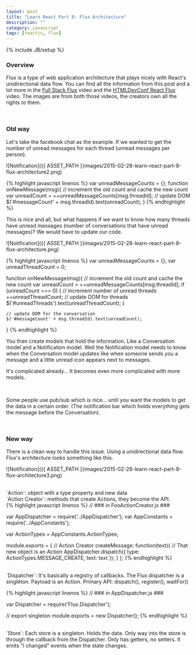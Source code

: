 ```yaml
---
layout: post
title: "Learn React Part 8: Flux Architecture"
description: ""
category: javascript
tags: [reactjs, flux]
---
```

{% include JB/setup %}

<!-- Overview -->
<h3>Overview</h3>

Flux is a type of web application architecture that plays nicely with React's unidirectional data flow. You can find all the information from this post and a lot more in the [Full Stack Flux](https://www.youtube.com/watch?v=KtmjkCuV-EU) video and the [HTMLDevConf React Flux](https://www.youtube.com/watch?v=Bic_sFiaNDI) video. The images are from both those videos, the creators own all the rights to them.

<br />
<h3>Old way</h3>

Let's take the facebook chat as the example. If we wanted to get the number of unread messages for each thread (unread messages per person).

![Notification]({{ ASSET_PATH }}images/2015-02-28-learn-react-part-8-flux-architecture2.png)

<!-- Code _______________________________________-->
{% highlight javascript linenos %}
var unreadMessageCounts = {};
function onNewMessage(msg){
    // increment the old count and cache the new count
    var unreadCount = ++unreadMessageCounts[msg.threadId];
    // update DOM
    $('#messageCount' + msg.threadId).text(unreadCount);
}
{% endhighlight %}
<!-- /Code ^^^^^^^^^^^^^^^^^^^^^^^^^^^^^^^^^^^^^^-->

This is nice and all, but what happens if we want to know how many threads have unread messages (number of conversations that have unread messages)? We would have to update our code.

![Notification]({{ ASSET_PATH }}images/2015-02-28-learn-react-part-8-flux-architecture.png)

<!-- Code _______________________________________-->
{% highlight javascript linenos %}
var unreadMessageCounts = {};
var unreadThreadCount = 0;

function onNewMessage(msg){
    // increment the old count and cache the new count
    var unreadCount = ++unreadMessageCounts[msg.threadId];
    if (unreadCount === 0) {
        // increment number of unread threads
        ++unreadThreadCount;
        // update DOM for threads
        $('#unreadThreads').text(unreadThreadCount);
    }

    // update DOM for the conversation
    $('#messageCount' + msg.threadId).text(unreadCount);
}
{% endhighlight %}
<!-- /Code ^^^^^^^^^^^^^^^^^^^^^^^^^^^^^^^^^^^^^^-->

You then create models that hold the information. Like a Conversation model and a Notification model. Well the Notification model needs to know when the Conversation model updates like when someone sends you a message and a little unread icon appears next to messages.

It's complicated already... It becomes even more complicated with more models.

<br />

Some people use pub/sub which is nice... until you want the models to get the data in a certain order. (The notification bar which holds everything gets the message before the Conversation).

<br />
<h3>New way</h3>

There is a clean way to handle this issue. Using a unidirectional data flow. Flux's architecture looks something like this.

![Notification]({{ ASSET_PATH }}images/2015-02-28-learn-react-part-8-flux-architecture3.png)

<br />
`Action`: object with a type property and new data

<br />
`Action Creator`: methods that create Actions, they become the API.

<br />
<!-- Code _______________________________________-->
{% highlight javascript linenos %}
// ### in FooActionCreator.js ###

var AppDispatcher = require('../AppDispatcher');
var AppConstants = require('../AppConstants');

var ActionTypes = AppConstants.ActionTypes;

module.exports = {
    // Action Creator
    createMessage: function(text){
        // That new object is an Action
        AppDispatcher.dispatch({
            type: ActionTypes.MESSAGE_CREATE,
            text: text
        });
    }
};
{% endhighlight %}
<!-- /Code ^^^^^^^^^^^^^^^^^^^^^^^^^^^^^^^^^^^^^^-->

<br />
`Dispatcher`: It's basically a registry of callbacks. The Flux dispatcher is a singleton. Payload is an Action. Primary API: dispatch(), register(), waitFor()

<!-- Code _______________________________________-->
{% highlight javascript linenos %}
// ### in AppDispatcher.js ###

var Dispatcher = require('Flux.Dispatcher');

// export singleton
module.exports = new Dispatcher();
{% endhighlight %}
<!-- /Code ^^^^^^^^^^^^^^^^^^^^^^^^^^^^^^^^^^^^^^-->

<br />
`Store`: Each store is a singleton. Holds the data. Only way into the store is through the callback from the Dispatcher. Only has getters, no setters. It emits "I changed" events when the state changes.